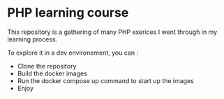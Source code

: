 # PHP learning course

This repository is a gathering of many PHP exerices I went through in my learning process.

To explore it in a dev environement, you can :

- Clone the repository
- Build the docker images
- Run the docker compose up command to start up the images
- Enjoy
